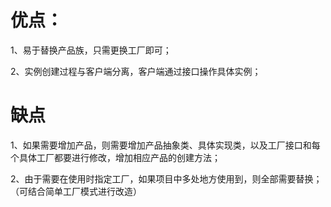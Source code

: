 # 优点：
1、易于替换产品族，只需更换工厂即可；<p>
2、实例创建过程与客户端分离，客户端通过接口操作具体实例；<p>

# 缺点
1、如果需要增加产品，则需要增加产品抽象类、具体实现类，以及工厂接口和每个具体工厂都要进行修改，增加相应产品的创建方法；<p>
2、由于需要在使用时指定工厂，如果项目中多处地方使用到，则全部需要替换；（可结合简单工厂模式进行改造）<p>